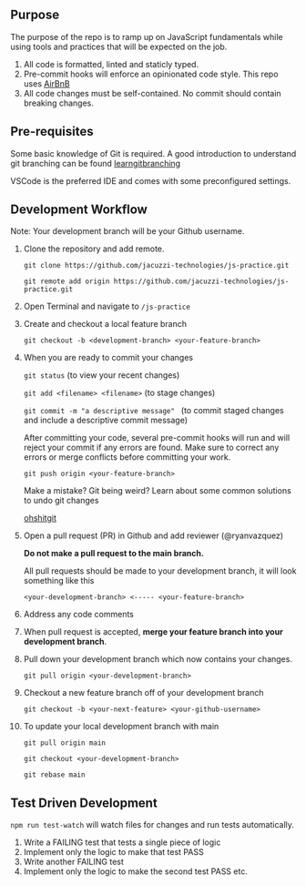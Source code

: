 ## Purpose

The purpose of the repo is to ramp up on JavaScript fundamentals while using tools and practices that will be expected on the job.

1. All code is formatted, linted and staticly typed.
2. Pre-commit hooks will enforce an opinionated code style. This repo uses [AirBnB](https://github.com/airbnb/javascript)
3. All code changes must be self-contained. No commit should contain breaking changes.

## Pre-requisites

Some basic knowledge of Git is required. A good introduction to understand git branching can be found [learngitbranching](https://learngitbranching.js.org)

VSCode is the preferred IDE and comes with some preconfigured settings.

## Development Workflow

Note: Your development branch will be your Github username.

1. Clone the repository and add remote.

   `git clone https://github.com/jacuzzi-technologies/js-practice.git`

   `git remote add origin https://github.com/jacuzzi-technologies/js-practice.git`

2. Open Terminal and navigate to `/js-practice`

3. Create and checkout a local feature branch

   `git checkout -b <development-branch> <your-feature-branch>`

4. When you are ready to commit your changes

   `git status` (to view your recent changes)

   `git add <filename> <filename>` (to stage changes)

   `git commit -m "a descriptive message" ` (to commit staged changes and include a descriptive commit message)

   After committing your code, several pre-commit hooks will run and will reject your commit if any errors are found. Make sure to correct any errors or merge conflicts before committing your work.

   `git push origin <your-feature-branch>`

   Make a mistake? Git being weird?
   Learn about some common solutions to undo git changes

   [ohshitgit](https://ohshitgit.com/)

5. Open a pull request (PR) in Github and add reviewer (@ryanvazquez)

   **Do not make a pull request to the main branch.**

   All pull requests should be made to your development branch, it will look something like this

   `<your-development-branch> <----- <your-feature-branch>`

6. Address any code comments

7. When pull request is accepted, **merge your feature branch into your development branch**.

8. Pull down your development branch which now contains your changes.

   `git pull origin <your-development-branch>`

9. Checkout a new feature branch off of your development branch

   `git checkout -b <your-next-feature> <your-github-username>`

10. To update your local development branch with main

    `git pull origin main`
    
    `git checkout <your-development-branch>`
    
    `git rebase main`

## Test Driven Development

`npm run test-watch` will watch files for changes and run tests automatically.

1. Write a FAILING test that tests a single piece of logic
2. Implement only the logic to make that test PASS
3. Write another FAILING test
4. Implement only the logic to make the second test PASS
etc.

